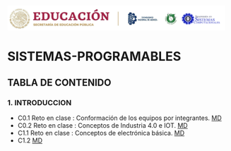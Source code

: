 
![LOGO](https://github.com/Villalobos39/SISTEMAS-PROGRAMABLES/blob/SISTEMAS-PROGRAMABLES/IMG/Logo.PNG)
# SISTEMAS-PROGRAMABLES
## TABLA DE CONTENIDO 
### 1. INTRODUCCION 
- C0.1 Reto en clase : Conformación de los equipos por integrantes. [MD](https://github.com/Villalobos39/SISTEMAS-PROGRAMABLES/blob/SISTEMAS-PROGRAMABLES/MD/C0.1_DulceJasminVillalobosPerez_Verde.md) 
- C0.2 Reto en clase : Conceptos de Industria 4.0 e IOT. [MD](https://github.com/Villalobos39/SISTEMAS-PROGRAMABLES/blob/SISTEMAS-PROGRAMABLES/MD/C0.2_DulceJasminVillalobosPerez_Verde.md)
- C1.1 Reto en clase : Conceptos de electrónica básica. [MD](https://github.com/Villalobos39/SISTEMAS-PROGRAMABLES/blob/SISTEMAS-PROGRAMABLES/MD/C1.1_DulceJasminVillalobosPerez_Verde.md)
- C1.2   [MD](https://github.com/Villalobos39/SISTEMAS-PROGRAMABLES/blob/SISTEMAS-PROGRAMABLES/MD/C1.2_DulceJasminVillalobosPerez_Verde_.md)

